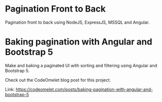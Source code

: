 # Pagination Front to Back

Pagination front to back using NodeJS, ExpressJS, MSSQL and Angular.

# Baking pagination with Angular and Bootstrap 5

Make and baking a paginated UI with sorting and filtering using Angular and Bootstrap 5.

Check out the CodeOmelet blog post for this project.

Link: https://codeomelet.com/posts/baking-pagination-with-angular-and-bootstrap-5
